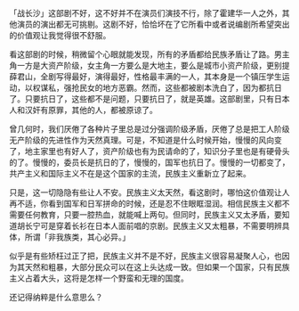 「战长沙」这部剧不好，这不好并不在演员们演技不行，除了霍建华一人之外，其他演员的演出都无可挑剔。这剧不好，恰恰坏在了它所看中或者说编剧所希望突出的价值观让我觉得很不舒服。



看这部剧的时候，稍微留个心眼就能发现，所有的矛盾都给民族矛盾让了路。男主角一方是大资产阶级，女主角一方要么是大地主，要么是城市小资产阶级，更别提薛君山，全剧写得最好，演得最好，性格最丰满的一人，其本身是一个镇压学生运动，以权谋私，强抢民女的地方恶霸。然而，这些都被剧本洗白了，因为都抗日了。只要抗日了，这些都不是问题，只要抗日了，就是英雄。这部剧里，只有日本人和汉奸有原罪，其他的人，都被原谅了。



曾几何时，我们厌倦了各种片子里总是过分强调阶级矛盾，厌倦了总是把工人阶级无产阶级的先进性作为天然真理。可是，不知道是什么时候开始，慢慢的风向变了，地主家里也有好人了，资产阶级也有为民请命的了，知识分子里也是有硬骨头的了。慢慢的，委员长是抗日的了，慢慢的，国军也抗日了。慢慢的一切都变了，共产主义和国际主义不在是这个国家的主流，民族主义重新立了起来。



只是，这一切隐隐有些让人不安。民族主义太天然，看这剧时，哪怕这价值观让人再不适，你看到国军和日军拼命的时候，还是忍不住眼眶湿润。相信民族主义都不需要任何教育，只要一腔热血，就能喊上两句。但同时，民族主义又太矛盾，要知道胡长宁可是穿着长衫在日本人面前唱的京剧。民族主义又太粗暴，不需要明辨具体，所谓「非我族类，其心必异。」



似乎是有些矫枉过正了把，民族主义并不是不好，民族主义很容易凝聚人心，也因为其天然和粗暴，大部分民众可以在这上头达成一致。但如果一个国家，只有民族主义占着大头，这将是怎样一个野蛮和无理的国度。



还记得纳粹是什么意思么？